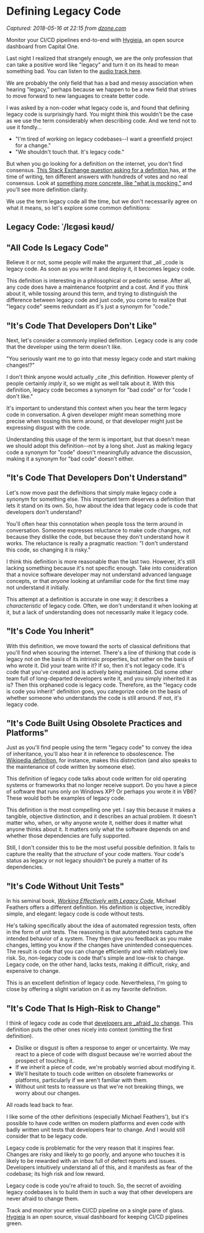 # Defining Legacy Code

_Captured: 2018-05-16 at 22:15 from [dzone.com](https://dzone.com/articles/defining-legacy-code?edition=376314&utm_source=Daily%20Digest&utm_medium=email&utm_campaign=Daily%20Digest%202018-05-16)_

Monitor your CI/CD pipelines end-to-end with [Hygieia,](https://dzone.com/go?i=283444&u=https%3A%2F%2Fcapital.one%2F2pPdVfl) an open source dashboard from Capital One.

Last night I realized that strangely enough, we are the only profession that can take a positive word like "legacy" and turn it on its head to mean something bad. You can listen to the [audio track here](http://bit.ly/2Iowjal).

We are probably the only field that has a bad and messy association when hearing "legacy," perhaps because we happen to be a new field that strives to move forward to new languages to create better code.

I was asked by a non-coder what legacy code is, and found that defining legacy code is surprisingly hard. You might think this wouldn't be the case as we use the term considerably when describing code. And we tend not to use it fondly...

  * "I'm tired of working on legacy codebases--I want a greenfield project for a change."
  * "We shouldn't touch that. It's legacy code."

But when you go looking for a definition on the internet, you don't find consensus. [This Stack Exchange question asking for a definition ](https://softwareengineering.stackexchange.com/questions/94007/when-is-code-legacy)has, at the time of writing, ten different answers with hundreds of votes and no real consensus. Look at [something more concrete, like "what is mocking,"](https://stackoverflow.com/questions/2665812/what-is-mocking) and you'll see more definition clarity.

We use the term legacy code all the time, but we don't necessarily agree on what it means, so let's explore some common definitions:

## **Legacy Code: ˈ/lɛɡəsi kəʊd/**

## **"All Code Is Legacy Code"**

Believe it or not, some people will make the argument that _all _code is legacy code. As soon as you write it and deploy it, it becomes legacy code.

This definition is interesting in a philosophical or pedantic sense. After all, any code does have a maintenance footprint and a cost. And if you think about it, while tossing around this term, and trying to distinguish the difference between legacy code and just code, you come to realize that "legacy code" seems redundant as it's just a synonym for "code."

## **"It's Code That Developers Don't Like"**

Next, let's consider a commonly implied definition. Legacy code is any code that the developer using the term doesn't like.

"You seriously want me to go into that messy legacy code and start making changes!?"

I don't think anyone would actually _cite _this definition. However plenty of people certainly _imply_ it, so we might as well talk about it. With this definition, legacy code becomes a synonym for "bad code" or for "code I don't like."

It's important to understand this context when you hear the term legacy code in conversation. A given developer _might_ mean something more precise when tossing this term around, or that developer might just be expressing disgust with the code.

Understanding this usage of the term is important, but that doesn't mean we should adopt this definition--not by a long shot. Just as making legacy code a synonym for "code" doesn't meaningfully advance the discussion, making it a synonym for "bad code" doesn't either.

## **"It's Code That Developers Don't Understand"**

Let's now move past the definitions that simply make legacy code a synonym for something else. This important term deserves a definition that lets it stand on its own. So, how about the idea that legacy code is code that developers don't understand?

You'll often hear this connotation when people toss the term around in conversation. Someone expresses reluctance to make code changes, not because they dislike the code, but because they don't understand how it works. The reluctance is really a pragmatic reaction: "I don't understand this code, so changing it is risky."

I think this definition is more reasonable than the last two. However, it's still lacking something because it's not specific enough. Take into consideration that a novice software developer may not understand advanced language concepts, or that _anyone_ looking at unfamiliar code for the first time may not understand it initially.

This attempt at a definition is accurate in one way; it describes a _characteristic_ of legacy code. Often, we don't understand it when looking at it, but a lack of understanding does not necessarily make it legacy code.

## **"It's Code You Inherit"**

With this definition, we move toward the sorts of classical definitions that you'll find when scouring the internet. There's a line of thinking that code is legacy not on the basis of its intrinsic properties, but rather on the basis of who wrote it. Did your team write it? If so, then it's not legacy code. It's code that you've created and is actively being maintained. Did some other team full of long-departed developers write it, and you simply inherited it as is? Then this orphaned code is legacy code. Therefore, as the "legacy code is code you inherit" definition goes, you categorize code on the basis of whether someone who understands the code is still around. If not, it's legacy code.

## **"It's Code Built Using Obsolete Practices and Platforms"**

Just as you'll find people using the term "legacy code" to convey the idea of inheritance, you'll also hear it in reference to obsolescence. The [Wikipedia definition](https://en.wikipedia.org/wiki/Legacy_code), for instance, makes this distinction (and also speaks to the maintenance of code written by someone else).

This definition of legacy code talks about code written for old operating systems or frameworks that no longer receive support. Do you have a piece of software that runs only on Windows XP? Or perhaps you wrote it in VB6? These would both be examples of legacy code.

This definition is the most compelling one yet. I say this because it makes a tangible, objective distinction, and it describes an actual problem. It doesn't matter who, when, or why anyone wrote it, neither does it matter what anyone thinks about it. It matters only what the software depends on and whether those dependencies are fully supported.

Still, I don't consider this to be the most useful possible definition. It fails to capture the reality that the _structure_ of your code matters. Your code's status as legacy or not legacy shouldn't be purely a matter of its dependencies.

## **"It's Code Without Unit Tests"**

In his seminal book, _[Working Effectively with Legacy Code](https://www.amazon.com/Working-Effectively-Legacy-Michael-Feathers/dp/0131177052)_, Michael Feathers offers a different definition. His definition is objective, incredibly simple, and elegant: legacy code is code without tests.

He's talking specifically about the idea of automated regression tests, often in the form of unit tests. The reasoning is that automated tests capture the intended behavior of a system. They then give you feedback as you make changes, letting you know if the changes have unintended consequences. The result is code that you can change efficiently and with relatively low risk. So, non-legacy code is code that's simple and low-risk to change. Legacy code, on the other hand, lacks tests, making it difficult, risky, and expensive to change.

This is an excellent definition of legacy code. Nevertheless, I'm going to close by offering a slight variation on it as my favorite definition.

## **"It's Code That Is High-Risk to Change"**

I think of legacy code as code that [developers are _afraid _to change](https://www.typemock.com/blog/legacy-code-5-tips-handling/). This definition puts the other ones nicely into context (omitting the first definition).

  * Dislike or disgust is often a response to anger or uncertainty. We may react to a piece of code with disgust because we're worried about the prospect of touching it.
  * If we inherit a piece of code, we're probably worried about modifying it.
  * We'll hesitate to touch code written on obsolete frameworks or platforms, particularly if we aren't familiar with them.
  * Without unit tests to reassure us that we're not breaking things, we worry about our changes.

All roads lead back to fear.

I like some of the other definitions (especially Michael Feathers'), but it's possible to have code written on modern platforms and even code with badly written unit tests that developers fear to change. And I would still consider that to be legacy code.

Legacy code is problematic for the very reason that it inspires fear. Changes are risky and likely to go poorly, and anyone who touches it is likely to be rewarded with an inbox full of defect reports and issues. Developers intuitively understand all of this, and it manifests as fear of the codebase; its high risk and low reward.

Legacy code is code you're afraid to touch. So, the secret of avoiding legacy codebases is to build them in such a way that other developers are never afraid to change them.

Track and monitor your entire CI/CD pipeline on a single pane of glass. [Hygieia](https://dzone.com/go?i=283445&u=https%3A%2F%2Fcapital.one%2F2E1Hb7J) is an open source, visual dashboard for keeping CI/CD pipelines green.
